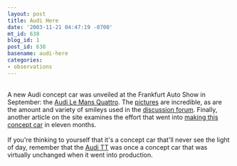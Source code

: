 ```yaml
---
layout: post
title: Audi Here
date: '2003-11-21 04:47:19 -0700'
mt_id: 638
blog_id: 1
post_id: 638
basename: audi-here
categories:
- observations
---
```

<br />A new Audi concept car was unveiled at the Frankfurt Auto Show in September: the <a href="http://www.germancarfans.com/news.cfm/newsid/2030908.006/audi/1.html">Audi Le Mans Quattro</a>. The <a href="http://www.germancarfans.com/photos.cfm/photoid/3030908.002/audi/1.html">pictures</a> are incredible, as are the amount and variety of smileys used in the <a href="http://germancarfans.zeroforum.com/zerothread?id=5054">discussion forum</a>. Finally, another article on the site examines the effort that went into <a href="http://www.germancarfans.com/news.cfm/newsid/2031119.002/audi/1.html">making this concept car</a> in eleven months.<br /><br />If you're thinking to yourself that it's a concept car that'll never see the light of day, remember that the <a href="/values/things/auditt.cfm">Audi TT</a> was once a concept car that was virtually unchanged when it went into production.<br /><br /><br />
